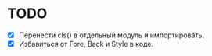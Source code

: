 # TODO

- [x] Перенести cls() в отдельный модуль и импортировать.
- [x] Избавиться от Fore, Back и Style в коде.